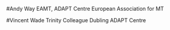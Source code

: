 #Andy Way
EAMT, ADAPT Centre
European Association for MT

#Vincent Wade
Trinity Colleague Dubling
ADAPT Centre
